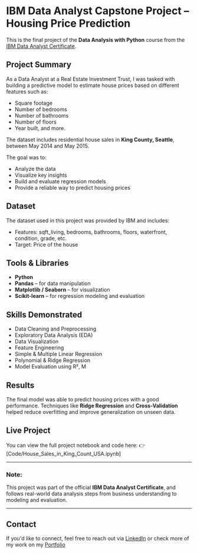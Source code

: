 # IBM Data Analyst Capstone Project – Housing Price Prediction

This is the final project of the **Data Analysis with Python** course from the [IBM Data Analyst Certificate](https://www.coursera.org/professional-certificates/ibm-data-analyst).

## Project Summary

As a Data Analyst at a Real Estate Investment Trust, I was tasked with building a predictive model to estimate house prices based on different features such as:
- Square footage
- Number of bedrooms
- Number of bathrooms
- Number of floors
- Year built, and more.

The dataset includes residential house sales in **King County, Seattle**, between May 2014 and May 2015.

The goal was to:
- Analyze the data
- Visualize key insights
- Build and evaluate regression models
- Provide a reliable way to predict housing prices

## Dataset

The dataset used in this project was provided by IBM and includes:
- Features: sqft_living, bedrooms, bathrooms, floors, waterfront, condition, grade, etc.
- Target: Price of the house

## Tools & Libraries

- **Python**
- **Pandas** – for data manipulation
- **Matplotlib / Seaborn** – for visualization
- **Scikit-learn** – for regression modeling and evaluation

## Skills Demonstrated

- Data Cleaning and Preprocessing
- Exploratory Data Analysis (EDA)
- Data Visualization
- Feature Engineering
- Simple & Multiple Linear Regression
- Polynomial & Ridge Regression
- Model Evaluation using R², M

## Results

The final model was able to predict housing prices with a good performance. Techniques like **Ridge Regression** and **Cross-Validation** helped reduce overfitting and improve generalization on unseen data.

## Live Project

You can view the full project notebook and code here:
👉 [Code/House_Sales_in_King_Count_USA.ipynb]

---

### Note:

This project was part of the official **IBM Data Analyst Certificate**, and follows real-world data analysis steps from business understanding to modeling and evaluation.

---

## Contact

If you'd like to connect, feel free to reach out via [LinkedIn](https://www.linkedin.com) or check more of my work on my [Portfolio](https://ahmedelshahat97.github.io/Portfolio/)
